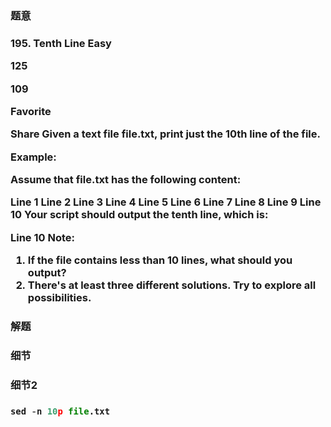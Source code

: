 <h3>题意<h3>
<p>
195. Tenth Line
Easy

125

109

Favorite

Share
Given a text file file.txt, print just the 10th line of the file.

Example:

Assume that file.txt has the following content:

Line 1
Line 2
Line 3
Line 4
Line 5
Line 6
Line 7
Line 8
Line 9
Line 10
Your script should output the tenth line, which is:

Line 10
Note:
1. If the file contains less than 10 lines, what should you output?
2. There's at least three different solutions. Try to explore all possibilities.
<p>




<h3>解题<h3>
<p><p>




<h3>细节<h3>
<p>

<p>


<h3>细节2<h3>
<p>

<p>

```python
sed -n 10p file.txt
```

